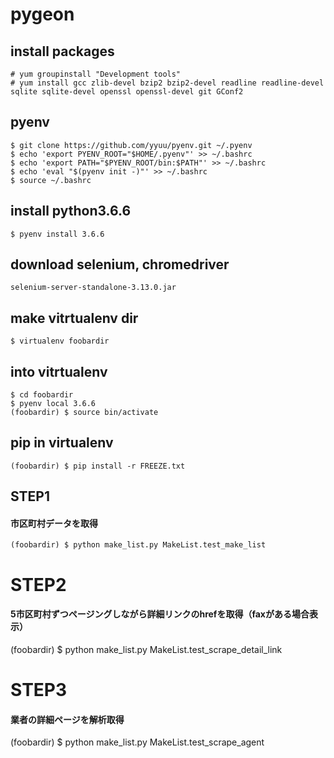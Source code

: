 # pygeon

## install packages
    # yum groupinstall "Development tools"
    # yum install gcc zlib-devel bzip2 bzip2-devel readline readline-devel sqlite sqlite-devel openssl openssl-devel git GConf2

## pyenv
    $ git clone https://github.com/yyuu/pyenv.git ~/.pyenv
    $ echo 'export PYENV_ROOT="$HOME/.pyenv"' >> ~/.bashrc
    $ echo 'export PATH="$PYENV_ROOT/bin:$PATH"' >> ~/.bashrc
    $ echo 'eval "$(pyenv init -)"' >> ~/.bashrc
    $ source ~/.bashrc

## install python3.6.6
    $ pyenv install 3.6.6

## download selenium, chromedriver
    selenium-server-standalone-3.13.0.jar

## make vitrtualenv dir
    $ virtualenv foobardir

## into vitrtualenv
    $ cd foobardir
    $ pyenv local 3.6.6
    (foobardir) $ source bin/activate

## pip in virtualenv
    (foobardir) $ pip install -r FREEZE.txt

## STEP1
#### 市区町村データを取得
    (foobardir) $ python make_list.py MakeList.test_make_list

# STEP2
#### 5市区町村ずつページングしながら詳細リンクのhrefを取得（faxがある場合表示）
(foobardir) $ python make_list.py MakeList.test_scrape_detail_link

# STEP3
#### 業者の詳細ページを解析取得
(foobardir) $ python make_list.py MakeList.test_scrape_agent
